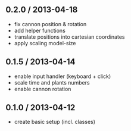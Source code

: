 ## 0.2.0 / 2013-04-18

* fix cannon position & rotation
* add helper functions
* translate positions into cartesian coordinates
* apply scaling model-size

## 0.1.5 / 2013-04-14

* enable input handler (keyboard + click)
* scale time and plants numbers
* enable cannon rotation

## 0.1.0 / 2013-04-12

* create basic setup (incl. classes)
